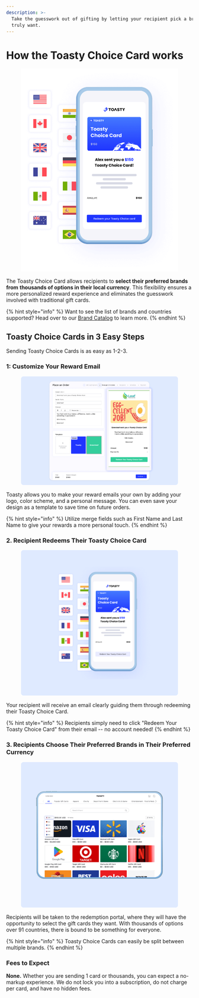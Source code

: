 ```yaml
---
description: >-
  Take the guesswork out of gifting by letting your recipient pick a brand they
  truly want.
---
```


# How the Toasty Choice Card works

<figure><img src="../.gitbook/assets/Custom_Gift_Card.png" alt=""><figcaption></figcaption></figure>

The Toasty Choice Card allows recipients to **select their preferred brands from** **thousands of options in their local currency**. This flexibility ensures a more personalized reward experience and eliminates the guesswork involved with traditional gift cards.

{% hint style="info" %}
Want to see the list of brands and countries supported? Head over to our [Brand Catalog](https://www.toastycard.com/marketing/catalog?utm\_source=blog\&utm\_medium=bloglink\&utm\_content=gitbook) to learn more.
{% endhint %}

## Toasty Choice Cards in 3 Easy Steps

Sending Toasty Choice Cards is as easy as 1-2-3.

### 1: Customize Your Reward Email

<div data-full-width="false">

<figure><img src="../.gitbook/assets/send-demo-img-01.jpg" alt=""><figcaption></figcaption></figure>

</div>

Toasty allows you to make your reward emails your own by adding your logo, color scheme, and a personal message. You can even save your design as a template to save time on future orders.&#x20;

{% hint style="info" %}
Utilize merge fields such as First Name and Last Name to give your rewards a more personal touch.
{% endhint %}

### 2. Recipient Redeems Their Toasty Choice Card

<figure><img src="../.gitbook/assets/send-demo-img-02.png" alt=""><figcaption></figcaption></figure>

Your recipient will receive an email clearly guiding them through redeeming their Toasty Choice Card.&#x20;

{% hint style="info" %}
Recipients simply need to click "Redeem Your Toasty Choice Card" from their email -- no account needed!
{% endhint %}

### 3. Recipients Choose Their Preferred Brands in Their Preferred Currency

<figure><img src="../.gitbook/assets/send-demo-img-03.png" alt=""><figcaption></figcaption></figure>

Recipients will be taken to the redemption portal, where they will have the opportunity to select the gift cards they want. With thousands of options over 91 countries, there is bound to be something for everyone.&#x20;

{% hint style="info" %}
Toasty Choice Cards can easily be split between multiple brands.
{% endhint %}

### Fees to Expect

**None.** Whether you are sending 1 card or thousands, you can expect a no-markup experience. We do not lock you into a subscription, do not charge per card, and have no hidden fees.&#x20;
